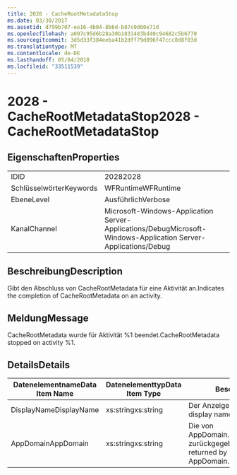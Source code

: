 ```yaml
---
title: 2028 - CacheRootMetadataStop
ms.date: 03/30/2017
ms.assetid: d799b707-ee16-4b04-8b6d-b87c0d60e71d
ms.openlocfilehash: a097c95d6b28a30b1831483bd40c94682c5b6770
ms.sourcegitcommit: 3d5d33f384eeba41b2dff79d096f47ccc8d8f03d
ms.translationtype: MT
ms.contentlocale: de-DE
ms.lasthandoff: 05/04/2018
ms.locfileid: "33511539"
---
```

# <a name="2028---cacherootmetadatastop"></a><span data-ttu-id="18bd1-102">2028 - CacheRootMetadataStop</span><span class="sxs-lookup"><span data-stu-id="18bd1-102">2028 - CacheRootMetadataStop</span></span>
## <a name="properties"></a><span data-ttu-id="18bd1-103">Eigenschaften</span><span class="sxs-lookup"><span data-stu-id="18bd1-103">Properties</span></span>  
  
|||  
|-|-|  
|<span data-ttu-id="18bd1-104">ID</span><span class="sxs-lookup"><span data-stu-id="18bd1-104">ID</span></span>|<span data-ttu-id="18bd1-105">2028</span><span class="sxs-lookup"><span data-stu-id="18bd1-105">2028</span></span>|  
|<span data-ttu-id="18bd1-106">Schlüsselwörter</span><span class="sxs-lookup"><span data-stu-id="18bd1-106">Keywords</span></span>|<span data-ttu-id="18bd1-107">WFRuntime</span><span class="sxs-lookup"><span data-stu-id="18bd1-107">WFRuntime</span></span>|  
|<span data-ttu-id="18bd1-108">Ebene</span><span class="sxs-lookup"><span data-stu-id="18bd1-108">Level</span></span>|<span data-ttu-id="18bd1-109">Ausführlich</span><span class="sxs-lookup"><span data-stu-id="18bd1-109">Verbose</span></span>|  
|<span data-ttu-id="18bd1-110">Kanal</span><span class="sxs-lookup"><span data-stu-id="18bd1-110">Channel</span></span>|<span data-ttu-id="18bd1-111">Microsoft-Windows-Application Server-Applications/Debug</span><span class="sxs-lookup"><span data-stu-id="18bd1-111">Microsoft-Windows-Application Server-Applications/Debug</span></span>|  
  
## <a name="description"></a><span data-ttu-id="18bd1-112">Beschreibung</span><span class="sxs-lookup"><span data-stu-id="18bd1-112">Description</span></span>  
 <span data-ttu-id="18bd1-113">Gibt den Abschluss von CacheRootMetadata für eine Aktivität an.</span><span class="sxs-lookup"><span data-stu-id="18bd1-113">Indicates the completion of CacheRootMetadata on an activity.</span></span>  
  
## <a name="message"></a><span data-ttu-id="18bd1-114">Meldung</span><span class="sxs-lookup"><span data-stu-id="18bd1-114">Message</span></span>  
 <span data-ttu-id="18bd1-115">CacheRootMetadata wurde für Aktivität %1 beendet.</span><span class="sxs-lookup"><span data-stu-id="18bd1-115">CacheRootMetadata stopped on activity %1.</span></span>  
  
## <a name="details"></a><span data-ttu-id="18bd1-116">Details</span><span class="sxs-lookup"><span data-stu-id="18bd1-116">Details</span></span>  
  
|<span data-ttu-id="18bd1-117">Datenelementname</span><span class="sxs-lookup"><span data-stu-id="18bd1-117">Data Item Name</span></span>|<span data-ttu-id="18bd1-118">Datenelementtyp</span><span class="sxs-lookup"><span data-stu-id="18bd1-118">Data Item Type</span></span>|<span data-ttu-id="18bd1-119">Beschreibung</span><span class="sxs-lookup"><span data-stu-id="18bd1-119">Description</span></span>|  
|--------------------|--------------------|-----------------|  
|<span data-ttu-id="18bd1-120">DisplayName</span><span class="sxs-lookup"><span data-stu-id="18bd1-120">DisplayName</span></span>|<span data-ttu-id="18bd1-121">xs:string</span><span class="sxs-lookup"><span data-stu-id="18bd1-121">xs:string</span></span>|<span data-ttu-id="18bd1-122">Der Anzeigename der Aktivität.</span><span class="sxs-lookup"><span data-stu-id="18bd1-122">The display name of the activity.</span></span>|  
|<span data-ttu-id="18bd1-123">AppDomain</span><span class="sxs-lookup"><span data-stu-id="18bd1-123">AppDomain</span></span>|<span data-ttu-id="18bd1-124">xs:string</span><span class="sxs-lookup"><span data-stu-id="18bd1-124">xs:string</span></span>|<span data-ttu-id="18bd1-125">Die von AppDomain.CurrentDomain.FriendlyName zurückgegebene Zeichenfolge.</span><span class="sxs-lookup"><span data-stu-id="18bd1-125">The string returned by AppDomain.CurrentDomain.FriendlyName.</span></span>|
